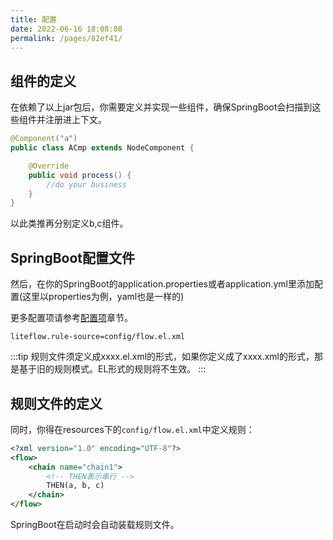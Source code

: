 ```yaml
---
title: 配置
date: 2022-06-16 18:08:08
permalink: /pages/82ef41/
---
```


## 组件的定义

在依赖了以上jar包后，你需要定义并实现一些组件，确保SpringBoot会扫描到这些组件并注册进上下文。

```java
@Component("a")
public class ACmp extends NodeComponent {

	@Override
	public void process() {
		//do your business
	}
}
```

以此类推再分别定义b,c组件。

## SpringBoot配置文件

然后，在你的SpringBoot的application.properties或者application.yml里添加配置(这里以properties为例，yaml也是一样的)

更多配置项请参考[配置项](/pages/3bc025/)章节。

```properties
liteflow.rule-source=config/flow.el.xml
```

:::tip
规则文件须定义成xxxx.el.xml的形式，如果你定义成了xxxx.xml的形式，那是基于旧的规则模式。EL形式的规则将不生效。
:::

## 规则文件的定义
同时，你得在resources下的`config/flow.el.xml`中定义规则：
```xml
<?xml version="1.0" encoding="UTF-8"?>
<flow>
    <chain name="chain1">
        <!-- THEN表示串行 -->
        THEN(a, b, c)
    </chain>
</flow>
```

SpringBoot在启动时会自动装载规则文件。